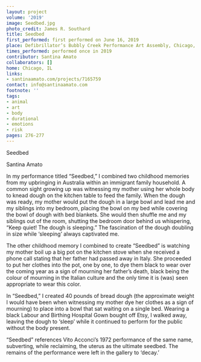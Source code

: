 ```yaml
---
layout: project
volume: '2019'
image: Seedbed.jpg
photo_credit: James R. Southard
title: Seedbed
first_performed: first performed on June 16, 2019
place: Defibrillator’s Bubbly Creek Performance Art Assembly, Chicago, IL
times_performed: performed once in 2019
contributor: Santina Amato
collaborators: []
home: Chicago, IL
links:
- santinaamato.com/projects/7165759
contact: info@santinaamato.com
footnote: ''
tags:
- animal
- art
- body
- durational
- emotions
- risk
pages: 276-277
---
```



Seedbed

Santina Amato

In my performance titled “Seedbed,” I combined two childhood memories from my upbringing in Australia within an immigrant family household. A common sight growing up was witnessing my mother using her whole body to knead dough on the kitchen table to feed the family. When the dough was ready, my mother would put the dough in a large bowl and lead me and my siblings into my bedroom, placing the bowl on my bed while covering the bowl of dough with bed blankets. She would then shuffle me and my siblings out of the room, shutting the bedroom door behind us whispering, “Keep quiet! The dough is sleeping.” The fascination of the dough doubling in size while ‘sleeping’ always captivated me.

The other childhood memory I combined to create “Seedbed” is watching my mother boil up a big pot on the kitchen stove when she received a phone call stating that her father had passed away in Italy. She proceeded to put her clothes into the pot, one by one, to dye them black to wear over the coming year as a sign of mourning her father’s death, black being the colour of mourning in the Italian culture and the only time it is (was) seen appropriate to wear this color.

In “Seedbed,” I created 40 pounds of bread dough (the approximate weight I would have been when witnessing my mother dye her clothes as a sign of mourning) to place into a bowl that sat waiting on a single bed. Wearing a black Labour and Birthing Hospital Gown bought off Etsy, I walked away, leaving the dough to ‘sleep’ while it continued to perform for the public without the body present.

“Seedbed” references Vito Acconci’s 1972 performance of the same name, subverting, while reclaiming, the uterus as the ultimate seedbed. The remains of the performance were left in the gallery to ‘decay.’
